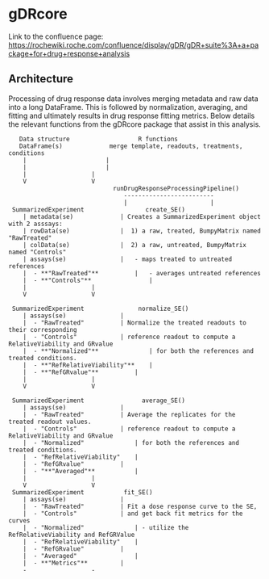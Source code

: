 # gDRcore
Link to the confluence page: https://rochewiki.roche.com/confluence/display/gDR/gDR+suite%3A+a+package+for+drug+response+analysis 


## Architecture
Processing of drug response data involves merging metadata and raw data into a long DataFrame. 
This is followed by normalization, averaging, and fitting and ultimately results in drug response
fitting metrics. Below details the relevant functions from the gDRcore package that assist in this analysis. 

```
   Data structure                   R functions
   DataFrame(s)           	merge template, readouts, treatments, conditions
	|		    		   |
	|			           |
	|			   	   |
	V			   	   V
                             runDrugResponseProcessingPipeline()
                                -------------------------
                                |                       |
 SummarizedExperiment	              create_SE()
	| metadata(se)		   	   | Creates a SummarizedExperiment object with 2 asssays:
	| rowData(se)		   	   |  1) a raw, treated, BumpyMatrix named "RawTreated"
	| colData(se)		   	   |  2) a raw, untreated, BumpyMatrix named "Controls"
	| assays(se)		   	   |   - maps treated to untreated references
	|  - **"RawTreated"**	   	   |   - averages untreated references
	|  - **"Controls"** 	           |  
	|			   	   |     
	V			   	   V     

 SummarizedExperiment	     	    normalize_SE()
	| assays(se)	 		   |
	|  - "RawTreated"	   	   | Normalize the treated readouts to their corresponding  
	|  - "Controls"		 	   | reference readout to compute a RelativeViability and GRvalue
	|  - **"Normalized"**	     	   | for both the references and treated conditions.  
	|  - **"RefRelativeViability"**	   | 
	|  - **"RefGRvalue"**	   	   |
	|			   	   |     
	V			   	   V

 SummarizedExperiment	     	     average_SE()
	| assays(se)	 	   	   |
	|  - "RawTreated"	   	   | Average the replicates for the treated readout values.
	|  - "Controls"		 	   | reference readout to compute a RelativeViability and GRvalue
	|  - "Normalized"	     	   | for both the references and treated conditions.  
	|  - "RefRelativeViability"	   | 
	|  - "RefGRvalue"	   	   |
	|  - "**"Averaged"**     	   | 
	|			   	   |
	V			  	   V
 SummarizedExperiment			fit_SE()
	| assays(se)	 	   	   |
	|  - "RawTreated"	   	   | Fit a dose response curve to the SE, 
	|  - "Controls"		 	   | and get back fit metrics for the curves 
	|  - "Normalized" 	    	   | - utilize the RefRelativeViability and RefGRValue
	|  - "RefRelativeViability"	   | 
	|  - "RefGRvalue"	   	   |
	|  - "Averaged"		     	   | 
	|  - **"Metrics"**		   |
	-			  	   -

```
